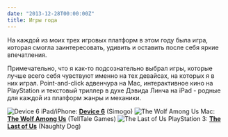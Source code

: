 ```yaml
---
date: "2013-12-28T00:00:00Z"
title: Игры года
---
```


На каждой из моих трех игровых платформ в этом году была игра, которая смогла заинтересовать, удивить и оставить после себя яркие впечатления. 

Примечательно, что я как-то подсознательно выбрал игры, которые лучше всего себя чувствуют именно на тех девайсах, на которых я в них играл. Point-and-click адвенчура на Mac, интерактивное кино на PlayStation и текстовый триллер в духе Дэвида Линча на iPad - родные для каждой из платформ жанры и механики.

![Device 6](/img/posts/device-6.jpg)
iPad/iPhone: __[Device 6](http://simogo.com/games/device6/)__ (Simogo)
![The Wolf Among Us](/img/posts/wolf-among-us.jpg)
Mac: __[The Wolf Among Us](http://www.telltalegames.com/thewolfamongus/)__ (TellTale Games)
![The Last of Us](/img/posts/last-of-us.jpg)
PlayStation 3: __[The Last of Us](http://www.thelastofus.playstation.com)__ (Naughty Dog)